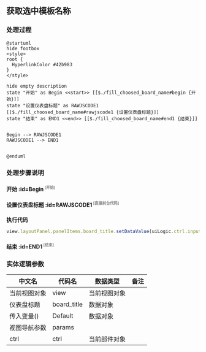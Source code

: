 ## 获取选中模板名称 <!-- {docsify-ignore-all} -->

   

### 处理过程

```plantuml
@startuml
hide footbox
<style>
root {
  HyperlinkColor #42b983
}
</style>

hide empty description
state "开始" as Begin <<start>> [[$./fill_choosed_board_name#begin {开始}]]
state "设置仪表盘标题" as RAWJSCODE1  [[$./fill_choosed_board_name#rawjscode1 {设置仪表盘标题}]]
state "结束" as END1 <<end>> [[$./fill_choosed_board_name#end1 {结束}]]


Begin --> RAWJSCODE1
RAWJSCODE1 --> END1


@enduml
```


### 处理步骤说明

#### 开始 :id=Begin<sup class="footnote-symbol"> <font color=gray size=1>[开始]</font></sup>




#### 设置仪表盘标题 :id=RAWJSCODE1<sup class="footnote-symbol"> <font color=gray size=1>[直接前台代码]</font></sup>



<p class="panel-title"><b>执行代码</b></p>

```javascript
view.layoutPanel.panelItems.board_title.setDataValue(uiLogic.ctrl.inputData.dyna_dashboard_name);


```

#### 结束 :id=END1<sup class="footnote-symbol"> <font color=gray size=1>[结束]</font></sup>






### 实体逻辑参数

|    中文名   |    代码名    |  数据类型      |备注 |
| --------| --------| --------  | --------   |
|当前视图对象|view|当前视图对象||
|仪表盘标题|board_title|数据对象||
|传入变量(<i class="fa fa-check"/></i>)|Default|数据对象||
|视图导航参数|params|||
|ctrl|ctrl|当前部件对象||
